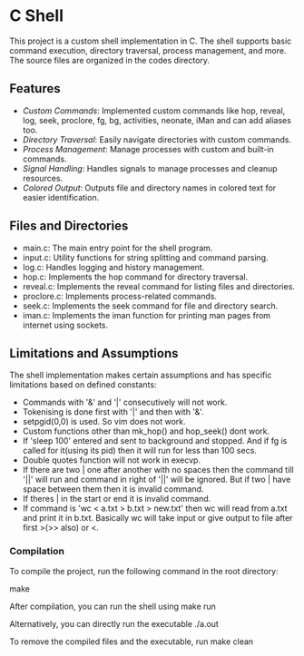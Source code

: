 
# C Shell

This project is a custom shell implementation in C. The shell supports basic command execution, directory traversal, process management, and more. The source files are organized in the codes directory.

## Features

- *Custom Commands*: Implemented custom commands like hop, reveal, log, seek, proclore, fg, bg, activities, neonate, iMan and can add aliases too.
- *Directory Traversal*: Easily navigate directories with custom commands.
- *Process Management*: Manage processes with custom and built-in commands.
- *Signal Handling*: Handles signals to manage processes and cleanup resources.
- *Colored Output*: Outputs file and directory names in colored text for easier identification.

## Files and Directories

- main.c: The main entry point for the shell program.
- input.c: Utility functions for string splitting and command parsing.
- log.c: Handles logging and history management.
- hop.c: Implements the hop command for directory traversal.
- reveal.c: Implements the reveal command for listing files and directories.
- proclore.c: Implements process-related commands.
- seek.c: Implements the seek command for file and directory search.
- iman.c: Implements the iman function for printing man pages from internet using sockets.

## Limitations and Assumptions

The shell implementation makes certain assumptions and has specific limitations based on defined constants:

- Commands with '&' and '|' consecutively will not work.
- Tokenising is done first with '|' and then with '&'.
- setpgid(0,0) is used. So vim does not work.
- Custom functions other than mk_hop() and hop_seek() dont work.
- If 'sleep 100' entered and sent to background and stopped. And if fg is called for it(using its pid) then it will run for less than 100 secs.
- Double quotes function will not work in execvp.
- If there are two | one after another with no spaces then the command till '||' will run and command in right of '||' will be ignored. But if two | have space between them then it is invalid command.
- If theres | in the start or end it is invalid command.
- If command is 'wc < a.txt > b.txt > new.txt' then wc will read from a.txt and print it in b.txt. Basically wc will take input or give output to file after first >(>> also) or <.




### Compilation

To compile the project, run the following command in the root directory:


make

After compilation, you can run the shell using
make run

Alternatively, you can directly run the executable
./a.out

To remove the compiled files and the executable, run
make clean

